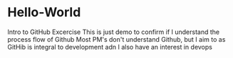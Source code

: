 # Hello-World
Intro to GitHub Excercise
This is just demo to confirm if I understand the process flow of Github
Most PM's don't understand Github, but I aim to as GitHib is integral to development adn I also have an interest in devops
